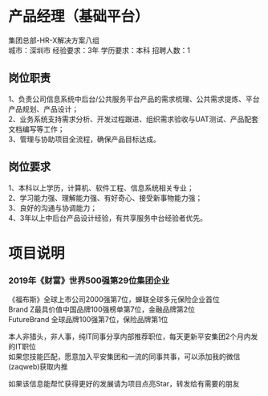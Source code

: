 # 产品经理（基础平台）
集团总部-HR-X解决方案八组  
城市：深圳市 经验要求：3年 学历要求：本科  招聘人数：1

## 岗位职责
1、负责公司信息系统中后台/公共服务平台产品的需求梳理、公共需求提炼、平台产品规划、产品设计；   
2、业务系统支持需求分析、开发过程跟进、组织需求验收与UAT测试、产品配套文档编写等工作；   
3、管理与协助项目全流程，确保产品目标达成。

## 岗位要求
1、本科以上学历，计算机、软件工程、信息系统相关专业；    
2、学习能力强、理解能力强、有好奇心、接受新事物能力强；   
3、良好的沟通与协调能力；    
4、3年以上中后台产品设计经验，有共享服务中台经验者优先。

# 项目说明

### 2019年《财富》世界500强第29位集团企业
《福布斯》全球上市公司2000强第7位，蝉联全球多元保险企业首位  
Brand Z最具价值中国品牌100强榜单第7位，金融品牌第2位  
FutureBrand 全球品牌100强第7位，保险品牌第1位

本人非猎头，非人事，纯IT同事分享内部推荐职位，每天更新平安集团2个月内发的IT职位  
如果您技能匹配，愿意加入平安集团和一流的同事共事，可以添加我的微信(zaqweb)获取内推 

如果该信息能帮忙获得更好的发展请为项目点亮Star，转发给有需要的朋友




